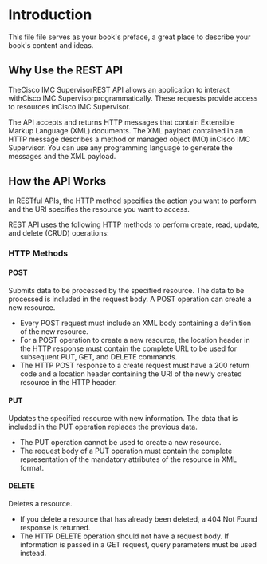 # Introduction

This file file serves as your book's preface, a great place to describe your book's content and ideas.

## Why Use the REST API

TheCisco IMC SupervisorREST API allows an application to interact withCisco IMC Supervisorprogrammatically. These requests provide access to resources inCisco IMC Supervisor.

The API accepts and returns HTTP messages that contain Extensible Markup Language \(XML\) documents. The XML payload contained in an HTTP message describes a method or managed object \(MO\) inCisco IMC Supervisor. You can use any programming language to generate the messages and the XML payload.

## How the API Works

In RESTful APIs, the HTTP method specifies the action you want to perform and the URI specifies the resource you want to access.

REST API uses the following HTTP methods to perform create, read, update, and delete \(CRUD\) operations:

### HTTP Methods

#### POST

Submits data to be processed by the specified resource. The data to be processed is included in the request body. A POST operation can create a new resource.

* Every POST request must include an XML body containing a definition of the new resource.
* For a POST operation to create a new resource, the location header in the HTTP response must contain the complete URL to be used for subsequent PUT, GET, and DELETE commands.
* The HTTP POST response to a create request must have a 200 return code and a location header containing the URI of the newly created resource in the HTTP header.

#### PUT

Updates the specified resource with new information. The data that is included in the PUT operation replaces the previous data.

* The PUT operation cannot be used to create a new resource.
* The request body of a PUT operation must contain the complete representation of the mandatory attributes of the resource in XML format.

#### DELETE

Deletes a resource.

* If you delete a resource that has already been deleted, a 404 Not Found response is returned.
* The HTTP DELETE operation should not have a request body. If information is passed in a GET request, query parameters must be used instead.







